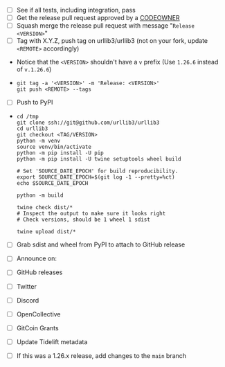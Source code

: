 * [ ]  See if all tests, including integration, pass
* [ ]  Get the release pull request approved by a [CODEOWNER](https://github.com/urllib3/urllib3/blob/main/.github/CODEOWNERS)
* [ ]  Squash merge the release pull request with message "`Release <VERSION>`"
* [ ]  Tag with X.Y.Z, push tag on urllib3/urllib3 (not on your fork, update `<REMOTE>` accordingly)
  * Notice that the `<VERSION>` shouldn't have a `v` prefix (Use `1.26.6` instead of `v.1.26.6`)
  * ```
    git tag -a '<VERSION>' -m 'Release: <VERSION>'
    git push <REMOTE> --tags
    ```
* [ ]  Push to PyPI
  * ```
    cd /tmp
    git clone ssh://git@github.com/urllib3/urllib3
    cd urllib3
    git checkout <TAG/VERSION>
    python -m venv
    source venv/bin/activate
    python -m pip install -U pip
    python -m pip install -U twine setuptools wheel build

    # Set 'SOURCE_DATE_EPOCH' for build reproducibility.
    export SOURCE_DATE_EPOCH=$(git log -1 --pretty=%ct)
    echo $SOURCE_DATE_EPOCH

    python -m build

    twine check dist/*
    # Inspect the output to make sure it looks right
    # Check versions, should be 1 wheel 1 sdist
    
    twine upload dist/*
    ```
* [ ]  Grab sdist and wheel from PyPI to attach to GitHub release
* [ ]  Announce on:
  
  * [ ]  GitHub releases
  * [ ]  Twitter
  * [ ]  Discord
  * [ ]  OpenCollective
  * [ ]  GitCoin Grants
* [ ]  Update Tidelift metadata
* [ ]  If this was a 1.26.x release, add changes to the `main` branch
